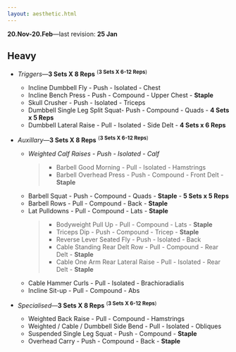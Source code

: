 ```yaml
---
layout: aesthetic.html
---
```


**20.Nov-20.Feb**&mdash;last revision: **25 Jan**

## **Heavy**

- _Triggers_&mdash;**3 Sets X 8 Reps** <sup>(**3 Sets X 6-12 Reps**)

  - Incline Dumbbell Fly - Push - Isolated - Chest
  - Incline Bench Press - Push - Compound - Upper Chest - **Staple**
  - Skull Crusher - Push - Isolated - Triceps
  - Dumbbell Single Leg Split Squat- Push - Compound - Quads - **4 Sets x 5 Reps**
  - Dumbbell Lateral Raise - Pull - Isolated - Side Delt - **4 Sets x 6 Reps**

- _Auxillary_&mdash;**3 Sets X 8 Reps** <sup>(**3 Sets X 6-12 Reps**)

  - _Weighted Calf Raises - Push - Isolated - Calf_
    > - Barbell Good Morning - Pull - Isolated - Hamstrings <br>
    > - Barbell Overhead Press - Push - Compound - Front Delt - **Staple**
  - Barbell Squat - Push - Compound - Quads - **Staple** - **5 Sets x 5 Reps**
  - Barbell Rows - Pull - Compound - Back - **Staple**
  - Lat Pulldowns - Pull - Compound - Lats - **Staple**
    > - Bodyweight Pull Up - Pull - Compound - Lats - **Staple** <br>
    > - Triceps Dip - Push - Compound - Tricep - **Staple**
    > - Reverse Lever Seated Fly - Push - Isolated - Back <br>
    > - Cable Standing Rear Delt Row - Pull - Compound - Rear Delt - **Staple**
    > - Cable One Arm Rear Lateral Raise - Pull - Isolated - Rear Delt - **Staple**
  - Cable Hammer Curls - Pull - Isolated - Brachioradialis
  - Incline Sit-up - Pull - Compound - Abs

- _Specialised_&mdash;**3 Sets X 8 Reps** <sup>(**3 Sets X 6-12 Reps**)
  - Weighted Back Raise - Pull - Compound - Hamstrings
  - Weighted / Cable / Dumbbell Side Bend - Pull - Isolated - Obliques
  - Suspended Single Leg Squat - Push - Compound - **Staple**
  - Overhead Carry - Push - Compound - Back - **Staple**
